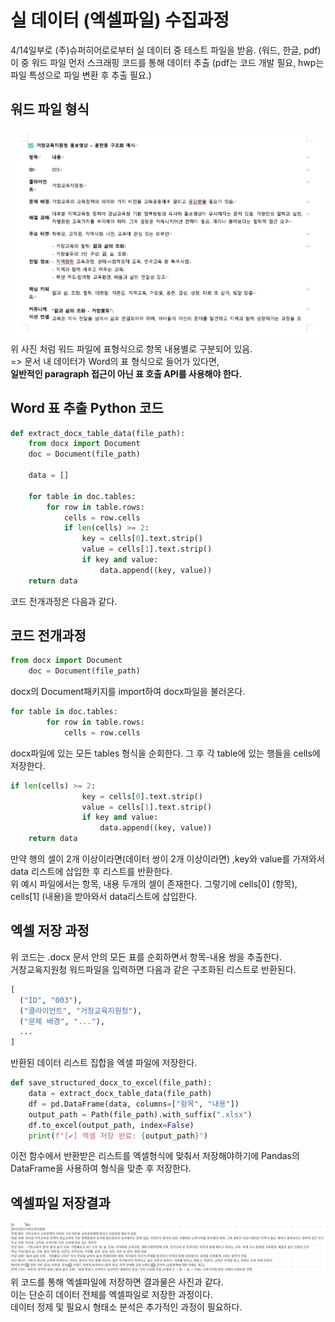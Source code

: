 <h1>실 데이터 (엑셀파일) 수집과정 </h1>
4/14일부로 (주)슈퍼히어로로부터 실 데이터 중 테스트 파일을 받음. (워드, 한글, pdf)<br>
이 중 워드 파일 먼저 스크래핑 코드를 통해 데이터 추출 (pdf는 코드 개발 필요, hwp는<br> 파일 특성으로 파일 변환 후 추출 필요.)<br>
<h2>워드 파일 형식 </h2>

![워드파일예시](./images/WordExample.png)
위 사진 처럼 워드 파일에 표형식으로 항목 내용별로 구분되어 있음.<br>
=> 문서 내 데이터가 Word의 표 형식으로 들어가 있다면, <br>    <span style="font-weight:bold">일반적인 paragraph 접근이 아닌 표 호출 API를 사용해야 한다.</span><br>
<h2>Word 표 추출 Python 코드</h2>

```python
def extract_docx_table_data(file_path):
    from docx import Document
    doc = Document(file_path)

    data = []

    for table in doc.tables:
        for row in table.rows:
            cells = row.cells
            if len(cells) >= 2:
                key = cells[0].text.strip()
                value = cells[1].text.strip()
                if key and value:
                    data.append((key, value))
    return data
```
코드 전개과정은 다음과 같다.
<h2>코드 전개과정</h2>

```python
from docx import Document
    doc = Document(file_path)
```
docx의 Document패키지를 import하여 docx파일을 불러온다.
```python
for table in doc.tables:
        for row in table.rows:
            cells = row.cells
```
docx파일에 있는 모든 tables 형식을 순회한다. 그 후 각 table에 있는 행들을 cells에 저장한다.
```python
if len(cells) >= 2:
                key = cells[0].text.strip()
                value = cells[1].text.strip()
                if key and value:
                    data.append((key, value))
    return data
```
만약 행의 셀이 2개 이상이라면(데이터 쌍이 2개 이상이라면) ,key와 value를 가져와서 data 리스트에 삽입한 후 리스트를 반환한다.<br>
위 예시 파일에서는 항목, 내용 두개의 셀이 존재한다. 그렇기에 cells[0] (항목), cells[1] (내용)을 받아와서 data리스트에 삽입한다.

<h2>엑셀 저장 과정</h2>

위 코드는 .docx 문서 안의 모든 표를 순회하면서 항목-내용 쌍을 추출한다.<br>
거창교육지원청 워드파일을 입력하면 다음과 같은 구조화된 리스트로 반환된다.<br>

```python
[
  ("ID", "003"),
  ("클라이언트", "거창교육지원청"),
  ("문제 배경", "..."),
  ...
]
```
반환된 데이터 리스트 집합을 엑셀 파일에 저장한다. <br>

```python
def save_structured_docx_to_excel(file_path):
    data = extract_docx_table_data(file_path)
    df = pd.DataFrame(data, columns=["항목", "내용"])
    output_path = Path(file_path).with_suffix(".xlsx")
    df.to_excel(output_path, index=False)
    print(f"[✔] 엑셀 저장 완료: {output_path}")
```
이전 함수에서 반환받은 리스트를 엑셀형식에 맞춰서 저장해야하기에 Pandas의 DataFrame을 사용하여 형식을 맞춘 후 저장한다.<br>
<h2>엑셀파일 저장결과</h2>

![엑셀파일예시](./images/ExcelExample.png)
위 코드를 통해 엑셀파일에 저장하면 결과물은 사진과 같다.<br>
이는 단순히 데이터 전체를 엑셀파일로 저장한 과정이다. <br>
데이터 정제 및 필요시 형태소 분석은 추가적인 과정이 필요하다.





